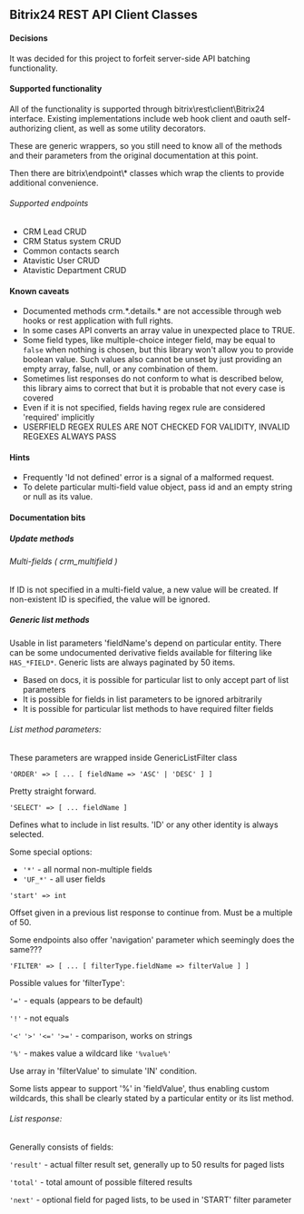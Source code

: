 
## Bitrix24 REST API Client Classes

#### Decisions

It was decided for this project to forfeit server-side API batching functionality.

#### Supported functionality

All of the functionality is supported through bitrix\rest\client\Bitrix24 interface.
Existing implementations include web hook client and oauth self-authorizing client, as well as some utility decorators.

These are generic wrappers, so you still need to know all of the methods and their parameters from the original documentation at this point.

Then there are bitrix\\endpoint\\* classes which wrap the clients to provide additional convenience.

###### Supported endpoints

* CRM Lead CRUD
* CRM Status system CRUD
* Common contacts search
* Atavistic User CRUD
* Atavistic Department CRUD

#### Known caveats

* Documented methods crm.\*.details.\* are not accessible through web hooks or rest application with full rights.
* In some cases API converts an array value in unexpected place to TRUE.
* Some field types, like multiple-choice integer field, may be equal to `false` when nothing is chosen, but this library won't allow you to provide boolean value.
Such values also cannot be unset by just providing an empty array, false, null, or any combination of them. 
* Sometimes list responses do not conform to what is described below, this library aims to correct that but it is probable that not every case is covered
* Even if it is not specified, fields having regex rule are considered 'required' implicitly
* USERFIELD REGEX RULES ARE NOT CHECKED FOR VALIDITY, INVALID REGEXES ALWAYS PASS

#### Hints

* Frequently 'Id not defined' error is a signal of a malformed request.
* To delete particular multi-field value object, pass id and an empty string or null as its value.

#### Documentation bits

##### Update methods

###### Multi-fields ( crm_multifield )

If ID is not specified in a multi-field value, a new value will be created.
If non-existent ID is specified, the value will be ignored.

##### Generic list methods

Usable in list parameters 'fieldName's depend on particular entity.
There can be some undocumented derivative fields available for filtering like `HAS_*FIELD*`.
Generic lists are always paginated by 50 items.

* Based on docs, it is possible for particular list to only accept part of list parameters
* It is possible for fields in list parameters to be ignored arbitrarily
* It is possible for particular list methods to have required filter fields

###### List method parameters:

These parameters are wrapped inside GenericListFilter class

` 'ORDER' => [ ... [ fieldName => 'ASC' | 'DESC' ] ] `

Pretty straight forward.

` 'SELECT' => [ ... fieldName ] `

Defines what to include in list results. 'ID' or any other identity is always selected.

Some special options:
 * `'*'` - all normal non-multiple fields
 * `'UF_*'` - all user fields

` 'start' => int `

Offset given in a previous list response to continue from. Must be a multiple of 50.

Some endpoints also offer 'navigation' parameter which seemingly does the same???

` 'FILTER' => [ ... [ filterType.fieldName => filterValue ] ] `

Possible values for 'filterType':

`'='` - equals (appears to be default)

`'!'` - not equals

`'<'` `'>'` `'<='` `'>='` - comparison, works on strings

`'%'` - makes value a wildcard like `'%value%'`

Use array in 'filterValue' to simulate 'IN' condition.

Some lists appear to support '%' in 'fieldValue', thus enabling custom wildcards, this shall be clearly stated by a particular entity or its list method.

###### List response:

Generally consists of fields:

`'result'` - actual filter result set, generally up to 50 results for paged lists

`'total'` - total amount of possible filtered results

`'next'` - optional field for paged lists, to be used in 'START' filter parameter


